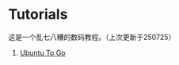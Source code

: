 # Tutorials

这是一个乱七八糟的数码教程。（上次更新于250725）

1. [Ubuntu To Go](https://sinetianliu.github.io/tutorials/utg.md)
